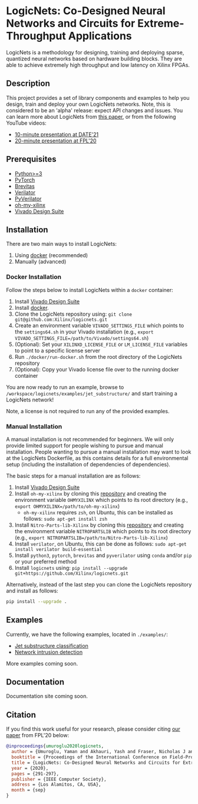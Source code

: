# LogicNets: Co-Designed Neural Networks and Circuits for Extreme-Throughput Applications

LogicNets is a methodology for designing, training and deploying sparse,
quantized neural networks based on hardware building blocks.
They are able to achieve extremely high throughput and low latency on Xilinx FPGAs.

## Description

This project provides a set of library components and examples to help you design,
train and deploy your own LogicNets networks.
Note, this is considered to be an \'alpha\' release: expect API changes and issues.
You can learn more about LogicNets from [this paper](https://arxiv.org/abs/2004.03021), or from the following YouTube videos:
* [10-minute presentation at DATE'21](https://www.youtube.com/watch?v=xtWySQ-ehRw)
* [20-minute presentation at FPL'20](https://www.youtube.com/watch?v=qCyK5v84jpI)


## Prerequisites

-   [Python\>=3](https://www.python.org/)
-   [PyTorch](https://pytorch.org/)
-   [Brevitas](https://github.com/Xilinx/brevitas)
-   [Verilator](https://www.veripool.org/wiki/verilator)
-   [PyVerilator](https://github.com/csail-csg/pyverilator)
-   [oh-my-xilinx](https://bitbucket.org/maltanar/oh-my-xilinx/)
-   [Vivado Design
    Suite](https://www.xilinx.com/products/design-tools/vivado.html)

## Installation

There are two main ways to install LogicNets:

1.  Using [docker](https://www.docker.com/) (recommended)
2.  Manually (advanced)

### Docker Installation

Follow the steps below to install LogicNets within a `docker` container:

1.  Install [Vivado Design Suite](https://www.xilinx.com/products/design-tools/vivado.html)
1.  Install [docker](https://www.docker.com/).
1.  Clone the LogicNets repository using: `git clone git@github.com:Xilinx/logicnets.git`
1.  Create an environment variable `VIVADO_SETTINGS_FILE` which points to the `settings64.sh` in your Vivado installation (e.g., `export VIVADO_SETTINGS_FILE=/path/to/Vivado/settings64.sh`)
1.  (Optional): Set your `XILINXD_LICENSE_FILE` or `LM_LICENSE_FILE` variables to point to a specific license server
1.  Run `./docker/run-docker.sh` from the root directory of the LogicNets repository
1.  (Optional): Copy your Vivado license file over to the running docker container

You are now ready to run an example, browse to `/workspace/logicnets/examples/jet_substructure/` and start training a LogicNets network!

Note, a license is not required to run any of the provided examples.

### Manual Installation

A manual installation is not recommended for beginners.
We will only provide limited support for people wishing to pursue and manual installation.
People wanting to pursue a manual installation may want to look at the LogicNets Dockerfile,
as this contains details for a full environmental setup (including the installation of dependencies of dependencies).

The basic steps for a manual installation are as follows:

1.  Install [Vivado Design Suite](https://www.xilinx.com/products/design-tools/vivado.html)
1.  Install `oh-my-xilinx` by cloning this [repository](https://bitbucket.org/maltanar/oh-my-xilinx.git) and creating the environment variable `OHMYXILINX` which points to its root directory (e.g., `export OHMYXILINX=/path/to/oh-my-xilinx`)
     * `oh-my-xilinx` requires `zsh`, on Ubuntu, this can be installed as follows: `sudo apt-get install zsh`
1.  Install `Nitro-Parts-lib-Xilinx` by cloning this [repository](https://github.com/dirjud/Nitro-Parts-lib-Xilinx.git) and creating the environment variable `NITROPARTSLIB` which points to its root directory (e.g., `export NITROPARTSLIB=/path/to/Nitro-Parts-lib-Xilinx`)
1.  Install `verilator`, on Ubuntu, this can be done as follows: `sudo apt-get install verilator build-essential`
1.  Install `python3`, `pytorch`, `brevitas` and `pyverilator` using `conda` and/or `pip` or your preferred method
1.  Install `logicnets` using: `pip install --upgrade git+https://github.com/Xilinx/logicnets.git`

Alternatively, instead of the last step you can clone the LogicNets repository and install as follows:

```bash
pip install --upgrade .
```

## Examples

Currently, we have the following examples, located in `./examples/`:
* [Jet substructure classification](examples/jet_substructure/)
* [Network intrusion detection](examples/cybersecurity/)

More examples coming soon.

## Documentation

Documentation site coming soon.

## Citation

If you find this work useful for your research, please consider citing
[our paper](https://arxiv.org/abs/2004.03021) from FPL'20 below:

```bibtex
@inproceedings{umuroglu2020logicnets,
  author = {Umuroglu, Yaman and Akhauri, Yash and Fraser, Nicholas J and Blott, Michaela},
  booktitle = {Proceedings of the International Conference on Field-Programmable Logic and Applications},
  title = {LogicNets: Co-Designed Neural Networks and Circuits for Extreme-Throughput Applications},
  year = {2020},
  pages = {291-297},
  publisher = {IEEE Computer Society},
  address = {Los Alamitos, CA, USA},
  month = {sep}
}
```
